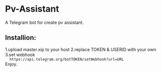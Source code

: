 # Pv-Assistant
A Telegram bot for create pv assistant.
<h2>Installion:</h2>
1.upload master.xip to your host
2.replace TOKEN & USERID with your own
3.set webhook
<code>
  https://api.telegram.org/botTOKEN/setWebhook?url=URL
</code>
Enjoy.

